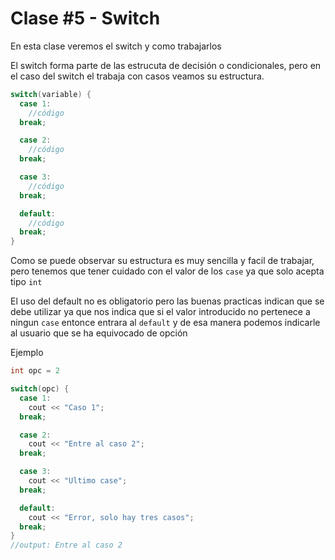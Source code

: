 # Clase #5 - Switch

En esta clase veremos el switch y como trabajarlos

El switch forma parte de las estrucuta de decisión o condicionales, pero en el caso del switch el trabaja con casos veamos su estructura. 

```cpp
switch(variable) {
  case 1: 
    //código
  break;

  case 2: 
    //código
  break;

  case 3: 
    //código
  break;

  default: 
    //código
  break;
}
```
Como se puede observar su estructura es muy sencilla y facil de trabajar, pero tenemos que tener cuidado con el valor de los `case` ya que solo acepta tipo `int`

El uso del default no es obligatorio pero las buenas practicas indican que se debe utilizar ya que nos indica que si el valor introducido no pertenece a ningun `case` entonce entrara al `default` y de esa manera podemos indicarle al usuario que se ha equivocado de opción 

Ejemplo

```cpp
int opc = 2

switch(opc) {
  case 1: 
    cout << "Caso 1";
  break;

  case 2: 
    cout << "Entre al caso 2";
  break;

  case 3: 
    cout << "Ultimo case";
  break;

  default: 
    cout << "Error, solo hay tres casos";
  break;
}
//output: Entre al caso 2
```

